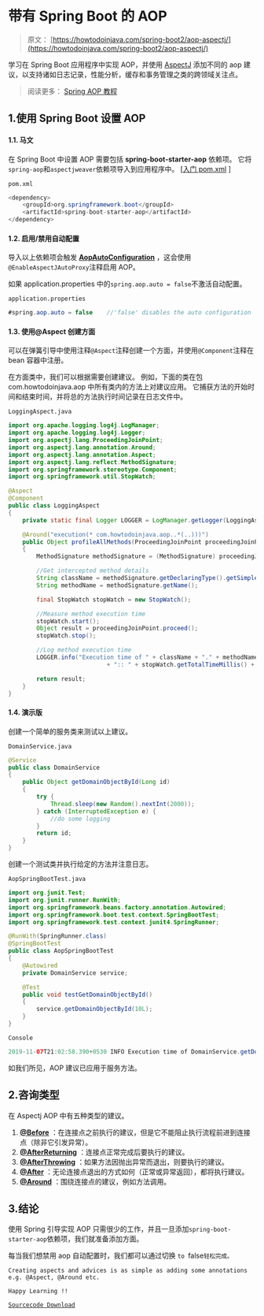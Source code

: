 # 带有 Spring Boot 的 AOP

> 原文： [https://howtodoinjava.com/spring-boot2/aop-aspectj/](https://howtodoinjava.com/spring-boot2/aop-aspectj/)

学习在 Spring Boot 应用程序中实现 AOP，并使用 [AspectJ](https://www.eclipse.org/aspectj/) 添加不同的 aop 建议，以支持诸如日志记录，性能分析，缓存和事务管理之类的跨领域关注点。

> 阅读更多： [Spring AOP 教程](https://howtodoinjava.com/spring-aop-tutorial/)

## 1.使用 Spring Boot 设置 AOP

#### 1.1. 马文

在 Spring Boot 中设置 AOP 需要包括 **spring-boot-starter-aop** 依赖项。 它将`spring-aop`和`aspectjweaver`依赖项导入到应用程序中。 [[入门 pom.xml](https://github.com/spring-projects/spring-boot/blob/master/spring-boot-project/spring-boot-starters/spring-boot-starter-aop/pom.xml) ]

`pom.xml`

```java
<dependency>
	<groupId>org.springframework.boot</groupId>
	<artifactId>spring-boot-starter-aop</artifactId>
</dependency>

```

#### 1.2. 启用/禁用自动配置

导入以上依赖项会触发 **[AopAutoConfiguration](https://docs.spring.io/spring-boot/docs/current/api/org/springframework/boot/autoconfigure/aop/AopAutoConfiguration.html)** ，这会使用`@EnableAspectJAutoProxy`注释启用 AOP。

如果 application.properties 中的`spring.aop.auto = false`不激活自动配置。

`application.properties`

```java
#spring.aop.auto = false	//'false' disables the auto configuration

```

#### 1.3. 使用@Aspect 创建方面

可以在弹簧引导中使用注释`@Aspect`注释创建一个方面，并使用`@Component`注释在 bean 容器中注册。

在方面类中，我们可以根据需要创建建议。 例如，下面的类在包 com.howtodoinjava.aop 中所有类内的方法上对建议应用。 它捕获方法的开始时间和结束时间，并将总的方法执行时间记录在日志文件中。

`LoggingAspect.java`

```java
import org.apache.logging.log4j.LogManager;
import org.apache.logging.log4j.Logger;
import org.aspectj.lang.ProceedingJoinPoint;
import org.aspectj.lang.annotation.Around;
import org.aspectj.lang.annotation.Aspect;
import org.aspectj.lang.reflect.MethodSignature;
import org.springframework.stereotype.Component;
import org.springframework.util.StopWatch;

@Aspect
@Component
public class LoggingAspect 
{
	private static final Logger LOGGER = LogManager.getLogger(LoggingAspect.class);

	@Around("execution(* com.howtodoinjava.aop..*(..)))")
    public Object profileAllMethods(ProceedingJoinPoint proceedingJoinPoint) throws Throwable 
    {
        MethodSignature methodSignature = (MethodSignature) proceedingJoinPoint.getSignature();

        //Get intercepted method details
        String className = methodSignature.getDeclaringType().getSimpleName();
        String methodName = methodSignature.getName();

        final StopWatch stopWatch = new StopWatch();

        //Measure method execution time
        stopWatch.start();
        Object result = proceedingJoinPoint.proceed();
        stopWatch.stop();

        //Log method execution time
        LOGGER.info("Execution time of " + className + "." + methodName + " "
        					+ ":: " + stopWatch.getTotalTimeMillis() + " ms");

        return result;
    }
}

```

#### 1.4. 演示版

创建一个简单的服务类来测试以上建议。

`DomainService.java`

```java
@Service
public class DomainService 
{
	public Object getDomainObjectById(Long id)
	{
		try {
			Thread.sleep(new Random().nextInt(2000));
		} catch (InterruptedException e) {
			//do some logging
		}
        return id;
    }
}

```

创建一个测试类并执行给定的方法并注意日志。

`AopSpringBootTest.java`

```java
import org.junit.Test;
import org.junit.runner.RunWith;
import org.springframework.beans.factory.annotation.Autowired;
import org.springframework.boot.test.context.SpringBootTest;
import org.springframework.test.context.junit4.SpringRunner;

@RunWith(SpringRunner.class)
@SpringBootTest
public class AopSpringBootTest 
{
	@Autowired
	private DomainService service;

	@Test
	public void testGetDomainObjectById() 
	{
		service.getDomainObjectById(10L);
	}
}

```

`Console`

```java
2019-11-07T21:02:58.390+0530 INFO Execution time of DomainService.getDomainObjectById :: 1145 ms

```

如我们所见，AOP 建议已应用于服务方法。

## 2.咨询类型

在 Aspectj AOP 中有五种类型的建议。

1.  **[@Before](https://howtodoinjava.com/spring-aop/aspectj-before-annotation-example/)** ：在连接点之前执行的建议，但是它不能阻止执行流程前进到连接点（除非它引发异常）。
2.  **[@AfterReturning](https://howtodoinjava.com/spring-aop/aspectj-after-returning-annotation-example/)** ：连接点正常完成后要执行的建议。
3.  **[@AfterThrowing](https://howtodoinjava.com/spring-aop/aspectj-afterthrowing-annotation-example/)** ：如果方法因抛出异常而退出，则要执行的建议。
4.  **[@After](https://howtodoinjava.com/spring-aop/aspectj-after-annotation-example/)** ：无论连接点退出的方式如何（正常或异常返回），都将执行建议。
5.  **[@Around](https://howtodoinjava.com/spring-aop/aspectj-around-annotation-example/)** ：围绕连接点的建议，例如方法调用。

## 3.结论

使用 Spring 引导实现 AOP 只需很少的工作，并且一旦添加`spring-boot-starter-aop`依赖项，我们就准备添加方面。

每当我们想禁用 aop 自动配置时，我们都可以通过切换 `to `false`轻松完成。`

`Creating aspects and advices is as simple as adding some annotations e.g. @Aspect, @Around etc.`

`Happy Learning !!`

[`Sourcecode Download`](https://github.com/lokeshgupta1981/SpringExamples/tree/master/aop)